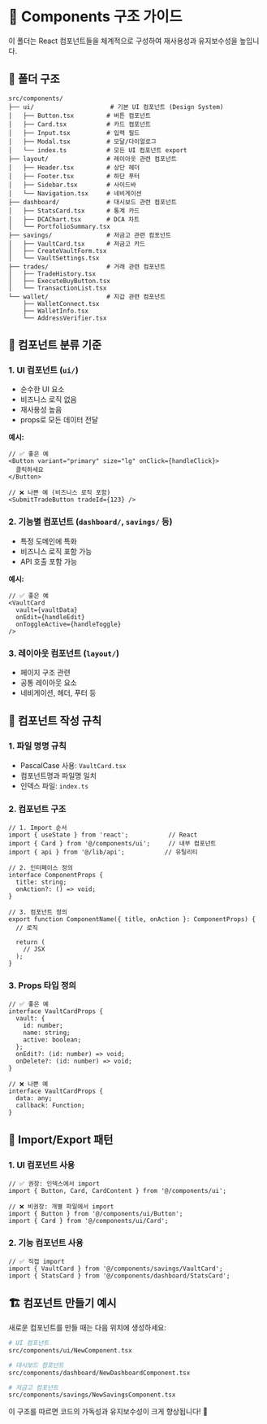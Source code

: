 # 🧩 Components 구조 가이드

이 폴더는 React 컴포넌트들을 체계적으로 구성하여 재사용성과 유지보수성을 높입니다.

## 📁 폴더 구조

```
src/components/
├── ui/                     # 기본 UI 컴포넌트 (Design System)
│   ├── Button.tsx         # 버튼 컴포넌트
│   ├── Card.tsx           # 카드 컴포넌트
│   ├── Input.tsx          # 입력 필드
│   ├── Modal.tsx          # 모달/다이얼로그
│   └── index.ts           # 모든 UI 컴포넌트 export
├── layout/                # 레이아웃 관련 컴포넌트
│   ├── Header.tsx         # 상단 헤더
│   ├── Footer.tsx         # 하단 푸터
│   ├── Sidebar.tsx        # 사이드바
│   └── Navigation.tsx     # 네비게이션
├── dashboard/             # 대시보드 관련 컴포넌트
│   ├── StatsCard.tsx      # 통계 카드
│   ├── DCAChart.tsx       # DCA 차트
│   └── PortfolioSummary.tsx
├── savings/               # 저금고 관련 컴포넌트
│   ├── VaultCard.tsx      # 저금고 카드
│   ├── CreateVaultForm.tsx
│   └── VaultSettings.tsx
├── trades/                # 거래 관련 컴포넌트
│   ├── TradeHistory.tsx
│   ├── ExecuteBuyButton.tsx
│   └── TransactionList.tsx
└── wallet/                # 지갑 관련 컴포넌트
    ├── WalletConnect.tsx
    ├── WalletInfo.tsx
    └── AddressVerifier.tsx
```

## 🎯 컴포넌트 분류 기준

### 1. **UI 컴포넌트** (`ui/`)
- 순수한 UI 요소
- 비즈니스 로직 없음
- 재사용성 높음
- props로 모든 데이터 전달

**예시:**
```tsx
// ✅ 좋은 예
<Button variant="primary" size="lg" onClick={handleClick}>
  클릭하세요
</Button>

// ❌ 나쁜 예 (비즈니스 로직 포함)
<SubmitTradeButton tradeId={123} />
```

### 2. **기능별 컴포넌트** (`dashboard/`, `savings/` 등)
- 특정 도메인에 특화
- 비즈니스 로직 포함 가능
- API 호출 포함 가능

**예시:**
```tsx
// ✅ 좋은 예
<VaultCard 
  vault={vaultData} 
  onEdit={handleEdit}
  onToggleActive={handleToggle}
/>
```

### 3. **레이아웃 컴포넌트** (`layout/`)
- 페이지 구조 관련
- 공통 레이아웃 요소
- 네비게이션, 헤더, 푸터 등

## 📝 컴포넌트 작성 규칙

### 1. **파일 명명 규칙**
- PascalCase 사용: `VaultCard.tsx`
- 컴포넌트명과 파일명 일치
- 인덱스 파일: `index.ts`

### 2. **컴포넌트 구조**
```tsx
// 1. Import 순서
import { useState } from 'react';           // React
import { Card } from '@/components/ui';     // 내부 컴포넌트
import { api } from '@/lib/api';           // 유틸리티

// 2. 인터페이스 정의
interface ComponentProps {
  title: string;
  onAction?: () => void;
}

// 3. 컴포넌트 정의
export function ComponentName({ title, onAction }: ComponentProps) {
  // 로직
  
  return (
    // JSX
  );
}
```

### 3. **Props 타입 정의**
```tsx
// ✅ 좋은 예
interface VaultCardProps {
  vault: {
    id: number;
    name: string;
    active: boolean;
  };
  onEdit?: (id: number) => void;
  onDelete?: (id: number) => void;
}

// ❌ 나쁜 예
interface VaultCardProps {
  data: any;
  callback: Function;
}
```

## 🔄 Import/Export 패턴

### 1. **UI 컴포넌트 사용**
```tsx
// ✅ 권장: 인덱스에서 import
import { Button, Card, CardContent } from '@/components/ui';

// ❌ 비권장: 개별 파일에서 import
import { Button } from '@/components/ui/Button';
import { Card } from '@/components/ui/Card';
```

### 2. **기능 컴포넌트 사용**
```tsx
// ✅ 직접 import
import { VaultCard } from '@/components/savings/VaultCard';
import { StatsCard } from '@/components/dashboard/StatsCard';
```

## 🏗️ 컴포넌트 만들기 예시

새로운 컴포넌트를 만들 때는 다음 위치에 생성하세요:

```bash
# UI 컴포넌트
src/components/ui/NewComponent.tsx

# 대시보드 컴포넌트  
src/components/dashboard/NewDashboardComponent.tsx

# 저금고 컴포넌트
src/components/savings/NewSavingsComponent.tsx
```

이 구조를 따르면 코드의 가독성과 유지보수성이 크게 향상됩니다! 🚀
